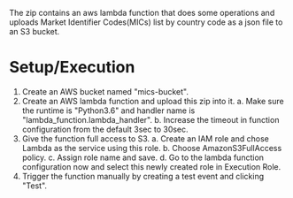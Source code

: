 The zip contains an aws lambda function that does some operations and uploads Market Identifier Codes(MICs) list by country code as a json file to an S3 bucket.

# Setup/Execution
1. Create an AWS bucket named "mics-bucket".
2. Create an AWS lambda function and upload this zip into it.
  a. Make sure the runtime is "Python3.6" and handler name is "lambda_function.lambda_handler".
  b. Increase the timeout in function configuration from the default 3sec to 30sec.
3. Give the function full access to S3.
  a. Create an IAM role and chose Lambda as the service using this role.
  b. Choose AmazonS3FullAccess policy.
  c. Assign role name and save.
  d. Go to the lambda function configuration now and select this newly created role in Execution Role.
4. Trigger the function manually by creating a test event and clicking "Test".
